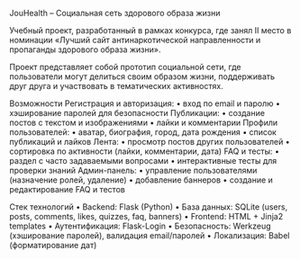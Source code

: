 JouHealth – Социальная сеть здорового образа жизни

Учебный проект, разработанный в рамках конкурса, где занял II место
в номинации «Лучший сайт антинаркотической направленности и пропаганды здорового образа жизни».

Проект представляет собой прототип социальной сети, где пользователи могут делиться своим образом жизни, поддерживать друг друга и участвовать в тематических активностях.

Возможности
	Регистрация и авторизация:
	•	вход по email и паролю
	•	хэширование паролей для безопасности
	Публикации:
	•	создание постов с текстом и изображениями
	•	лайки и комментарии
	Профили пользователей:
	•	аватар, биография, город, дата рождения
	•	список публикаций и лайков
	Лента:
	•	просмотр постов других пользователей
	•	сортировка по активности (лайки, комментарии, дата)
	FAQ и тесты:
	•	раздел с часто задаваемыми вопросами
	•	интерактивные тесты для проверки знаний
	Админ-панель:
	•	управление пользователями (назначение ролей, удаление)
	•	добавление баннеров
	•	создание и редактирование FAQ и тестов

Стек технологий
	•	Backend: Flask (Python)
	•	База данных: SQLite (users, posts, comments, likes, quizzes, faq, banners)
	•	Frontend: HTML + Jinja2 templates
	•	Аутентификация: Flask-Login
	•	Безопасность: Werkzeug (хэширование паролей), валидация email/паролей
	•	Локализация: Babel (форматирование дат)
